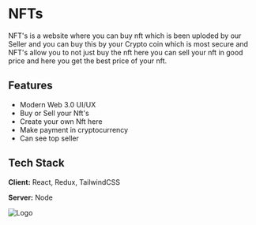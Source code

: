 
# NFTs

NFT's is a website where you can buy nft which is been uploded by our Seller and you can buy this by your Crypto coin which is most secure and NFT's allow you to not just buy the nft here you can sell your nft in good price and here you get the best price of your nft.


## Features

- Modern Web 3.0 UI/UX
- Buy or Sell your Nft's
- Create your own Nft here
- Make payment in cryptocurrency
- Can see top seller


## Tech Stack

**Client:** React, Redux, TailwindCSS

**Server:** Node


![Logo](https://img.freepik.com/free-vector/nft-logo-initial-text-gradient_343694-950.jpg)

<!-- 
## Documentation

[NFT's](http://localhost:3000/home) -->

